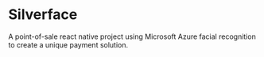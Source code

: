 # Silverface
A point-of-sale react native project using Microsoft Azure facial recognition to create a unique payment solution.
